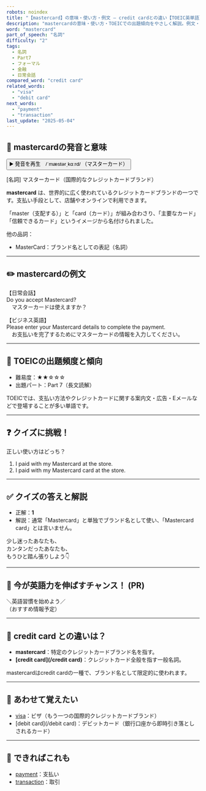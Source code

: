 ```yaml
---
robots: noindex
title: "【mastercard】の意味・使い方・例文 ― credit cardとの違い【TOEIC英単語】"
description: "mastercardの意味・使い方・TOEICでの出題傾向をやさしく解説。例文・クイズ付きでcredit cardとの違いもわかりやすく学べます。"
word: "mastercard"
part_of_speech: "名詞"
difficulty: "2"
tags:
  - 名詞
  - Part7
  - フォーマル
  - 金融
  - 日常会話
compared_word: "credit card"
related_words:
  - "visa"
  - "debit card"
next_words:
  - "payment"
  - "transaction"
last_update: "2025-05-04"
---
```


## 🔰 mastercardの発音と意味

<button class="play-audio" onclick="playTTS('mastercard')">
  <span class="play-audio-main">
    ▶️ 発音を再生　/ˈmæstərˌkɑːrd/
  </span>
  <span class="play-audio-sub">
    （マスターカード）
  </span>
</button>

[名詞] マスターカード（国際的なクレジットカードブランド）

**mastercard** は、世界的に広く使われているクレジットカードブランドの一つです。支払い手段として、店舗やオンラインで利用できます。

「master（支配する）」と「card（カード）」が組み合わさり、「主要なカード」「信頼できるカード」というイメージから名付けられました。

他の品詞：  
- MasterCard：ブランド名としての表記（名詞）

---

## ✏️ mastercardの例文

【日常会話】  
Do you accept Mastercard?  
　マスターカードは使えますか？

【ビジネス英語】  
Please enter your Mastercard details to complete the payment.  
　お支払いを完了するためにマスターカードの情報を入力してください。

---

## 🎯 TOEICの出題頻度と傾向

- 難易度：★★☆☆☆
- 出題パート：Part 7（長文読解）

TOEICでは、支払い方法やクレジットカードに関する案内文・広告・Eメールなどで登場することが多い単語です。

---

## ❓ クイズに挑戦！

正しい使い方はどっち？

1. I paid with my Mastercard at the store.  
2. I paid with my Mastercard card at the store.

---

## ✅ クイズの答えと解説

- 正解：**1**
- 解説：通常「Mastercard」と単独でブランド名として使い、「Mastercard card」とは言いません。

少し迷ったあなたも、  
カンタンだったあなたも、  
もうひと踏ん張りしよう👇️

---

## 🚀 今が英語力を伸ばすチャンス！ (PR)

<div class="info-center">
＼英語習慣を始めよう／<br>  
（おすすめ情報予定）
</div>

---

## 🤔  credit card との違いは？

- **mastercard**：特定のクレジットカードブランド名を指す。
- **[credit card](/credit card)**：クレジットカード全般を指す一般名詞。

mastercardはcredit cardの一種で、ブランド名として限定的に使われます。

---

## 🧩 あわせて覚えたい

- [visa](/word/visa/)：ビザ（もう一つの国際的クレジットカードブランド）
- [debit card](/debit card)：デビットカード（銀行口座から即時引き落としされるカード）

---

## 📖 できればこれも

- [payment](/word/payment/)：支払い
- [transaction](/word/transaction/)：取引

<!-- cvid: aid04_bid13 -->
